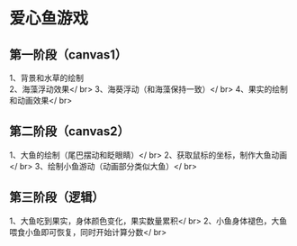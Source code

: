 # 爱心鱼游戏
## 第一阶段（canvas1）
1、背景和水草的绘制<br />
2、海藻浮动效果</ br>
3、海葵浮动（和海藻保持一致）</ br>
4、果实的绘制和动画效果</ br>
## 第二阶段（canvas2）
1、大鱼的绘制（尾巴摆动和眨眼睛）</ br>
2、获取鼠标的坐标，制作大鱼动画</ br>
3、绘制小鱼游动（动画部分类似大鱼）</ br>
## 第三阶段（逻辑）
1、大鱼吃到果实，身体颜色变化，果实数量累积</ br>
2、小鱼身体褪色，大鱼喂食小鱼即可恢复，同时开始计算分数</ br>

